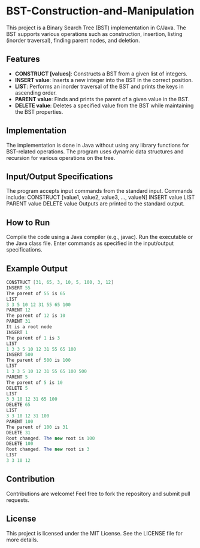 # BST-Construction-and-Manipulation
This project is a Binary Search Tree (BST) implementation in C/Java. The BST supports various operations such as construction, insertion, listing (inorder traversal), finding parent nodes, and deletion.
## Features
- **CONSTRUCT [values]**: Constructs a BST from a given list of integers.
- **INSERT value**: Inserts a new integer into the BST in the correct position.
- **LIST**: Performs an inorder traversal of the BST and prints the keys in ascending order.
- **PARENT value**: Finds and prints the parent of a given value in the BST.
- **DELETE value**: Deletes a specified value from the BST while maintaining the BST properties.
## Implementation
The implementation is done in Java without using any library functions for BST-related operations. The program uses dynamic data structures and recursion for various operations on the tree.
## Input/Output Specifications
The program accepts input commands from the standard input.
Commands include:
CONSTRUCT [value1, value2, value3, ..., valueN]
INSERT value
LIST
PARENT value
DELETE value
Outputs are printed to the standard output.
## How to Run
Compile the code using a Java compiler (e.g., javac).
Run the executable or the Java class file.
Enter commands as specified in the input/output specifications.
## Example Output
```java
CONSTRUCT [31, 65, 3, 10, 5, 100, 3, 12]
INSERT 55
The parent of 55 is 65
LIST
3 3 5 10 12 31 55 65 100
PARENT 12
The parent of 12 is 10
PARENT 31
It is a root node
INSERT 1
The parent of 1 is 3
LIST
1 3 3 5 10 12 31 55 65 100
INSERT 500
The parent of 500 is 100
LIST
1 3 3 5 10 12 31 55 65 100 500
PARENT 5
The parent of 5 is 10
DELETE 5
LIST
3 3 10 12 31 65 100
DELETE 65
LIST
3 3 10 12 31 100
PARENT 100
The parent of 100 is 31
DELETE 31
Root changed. The new root is 100
DELETE 100
Root changed. The new root is 3
LIST
3 3 10 12
```
## Contribution
Contributions are welcome! Feel free to fork the repository and submit pull requests.
## License
This project is licensed under the MIT License. See the LICENSE file for more details.
